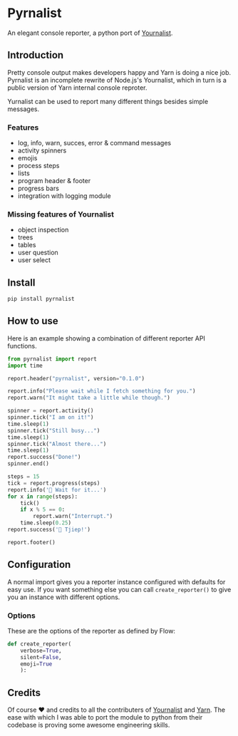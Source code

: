 # Pyrnalist

An elegant console reporter, a python port of [Yournalist](https://github.com/0x80/yurnalist).

## Introduction

Pretty console output makes developers happy and Yarn is doing a nice job.
Pyrnalist is an incomplete rewrite of Node.js's Yournalist, which in turn
is a public version of Yarn internal console reproter.

Yurnalist can be used to report many different things besides simple messages.

### Features

* log, info, warn, succes, error & command messages
* activity spinners
* emojis
* process steps
* lists
* program header & footer
* progress bars
* integration with logging module

### Missing features of Yournalist

* object inspection
* trees
* tables
* user question
* user select

## Install

```sh
pip install pyrnalist
```

## How to use

Here is an example showing a combination of different reporter API functions.

```python
from pyrnalist import report
import time

report.header("pyrnalist", version="0.1.0")

report.info("Please wait while I fetch something for you.")
report.warn("It might take a little while though.")

spinner = report.activity()
spinner.tick("I am on it!")
time.sleep(1)
spinner.tick("Still busy...")
time.sleep(1)
spinner.tick("Almost there...")
time.sleep(1)
report.success("Done!")
spinner.end()

steps = 15
tick = report.progress(steps)
report.info('🥚 Wait for it...')
for x in range(steps):
    tick()
    if x % 5 == 0:
        report.warn("Interrupt.")
    time.sleep(0.25)
report.success('🐣 Tjiep!')

report.footer()
```

## Configuration

A normal import gives you a reporter instance configured with defaults for easy
use. If you want something else you can call `create_reporter()` to give
you an instance with different options.

### Options

These are the options of the reporter as defined by Flow:

```python
def create_reporter(
    verbose=True, 
    silent=False, 
    emoji=True
    ):
```

## Credits

Of course ❤️ and credits to all the contributers of [Yournalist](https://github.com/0x80/yurnalist) and [Yarn](https://yarnpkg.com).
The ease with which I was able to port the module to python from their codebase is proving some awesome engineering skills.
